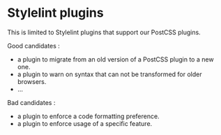 # Stylelint plugins

This is limited to Stylelint plugins that support our PostCSS plugins.

Good candidates :
- a plugin to migrate from an old version of a PostCSS plugin to a new one.
- a plugin to warn on syntax that can not be transformed for older browsers.
- ...

Bad candidates :
- a plugin to enforce a code formatting preference.
- a plugin to enforce usage of a specific feature.
